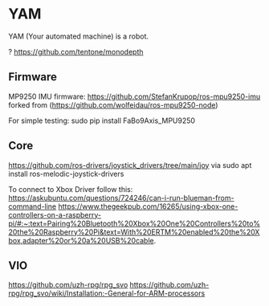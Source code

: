 # YAM
YAM (Your automated machine) is a robot.


? https://github.com/tentone/monodepth


## Firmware
MP9250 IMU firmware: https://github.com/StefanKrupop/ros-mpu9250-imu
forked from (https://github.com/wolfeidau/ros-mpu9250-node)

For simple testing:
sudo pip install FaBo9Axis_MPU9250

## Core
https://github.com/ros-drivers/joystick_drivers/tree/main/joy
via sudo apt install ros-melodic-joystick-drivers

To connect to Xbox Driver follow this:
https://askubuntu.com/questions/724246/can-i-run-blueman-from-command-line
https://www.thegeekpub.com/16265/using-xbox-one-controllers-on-a-raspberry-pi/#:~:text=Pairing%20Bluetooth%20Xbox%20One%20Controllers%20to%20the%20Raspberry%20Pi&text=With%20ERTM%20enabled%20the%20Xbox,adapter%20or%20a%20USB%20cable.

## VIO
https://github.com/uzh-rpg/rpg_svo
https://github.com/uzh-rpg/rpg_svo/wiki/Installation:-General-for-ARM-processors
